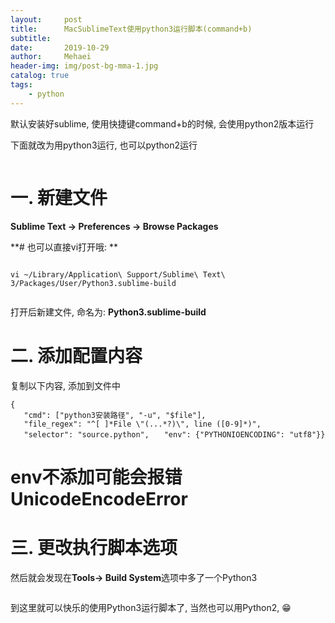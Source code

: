 ```yaml
---
layout:     post
title:      MacSublimeText使用python3运行脚本(command+b)
subtitle:   
date:       2019-10-29
author:     Mehaei
header-img: img/post-bg-mma-1.jpg
catalog: true
tags:
    - python
---
```

默认安装好sublime, 使用快捷键command+b的时候, 会使用python2版本运行

下面就改为用python3运行, 也可以python2运行

<img src="https://img2018.cnblogs.com/blog/1432315/201910/1432315-20191029175404949-244590784.jpg" alt="" />

# 一. 新建文件

**Sublime Text -> Preferences -> Browse Packages**

**# 也可以直接vi打开哦: **

**<img src="https://img2018.cnblogs.com/blog/1432315/201910/1432315-20191029175901814-487052450.jpg" alt="" />**

```
vi ~/Library/Application\ Support/Sublime\ Text\ 3/Packages/User/Python3.sublime-build
```

<img src="https://img2018.cnblogs.com/blog/1432315/201910/1432315-20191029174843272-799559187.png" alt="" />

打开后新建文件, 命名为: **Python3.sublime-build**

# 二. 添加配置内容

复制以下内容, 添加到文件中

```
{ 
   "cmd": ["python3安装路径", "-u", "$file"], 
   "file_regex": "^[ ]*File \"(...*?)\", line ([0-9]*)", 
   "selector": "source.python",　　"env": {"PYTHONIOENCODING": "utf8"}}
```

# env不添加可能会报错UnicodeEncodeError

# 三. 更改执行脚本选项

然后就会发现在**Tools-> Build System**选项中多了一个Python3

<img src="https://img2018.cnblogs.com/blog/1432315/201910/1432315-20191029175107683-912874247.png" alt="" />

到这里就可以快乐的使用Python3运行脚本了, 当然也可以用Python2, 😁

<img src="https://img2018.cnblogs.com/blog/1432315/201910/1432315-20191029175234308-515507217.jpg" alt="" />
